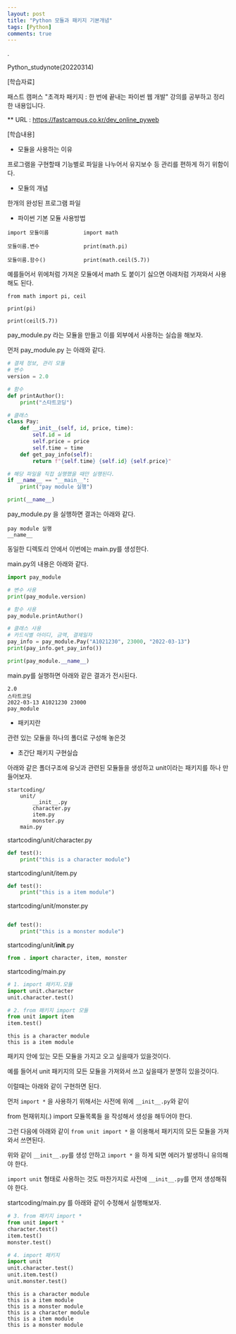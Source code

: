```yaml
---
layout: post
title: "Python 모듈과 패키지 기본개념"
tags: [Python]
comments: true
---
```


.

Python_studynote(20220314)

[학습자료]

패스트 캠퍼스 "초격차 패키지 : 한 번에 끝내는 파이썬 웹 개발" 강의를 공부하고 정리한 내용입니다.

** URL : https://fastcampus.co.kr/dev_online_pyweb

[학습내용]

- 모듈을 사용하는 이유

프로그램을 구현할때 기능별로 파일을 나누어서 유지보수 등 관리를 편하게 하기 위함이다.

- 모듈의 개념

한개의 완성된 프로그램 파일

- 파이썬 기본 모듈 사용방법

```text
import 모듈이름           import math

모듈이름.변수              print(math.pi)       

모듈이름.함수()            print(math.ceil(5.7))
```

예를들어서 위에처럼 가져온 모듈에서 math 도 붙이기 싫으면 아래처럼 가져와서 사용해도 된다.

```text
from math import pi, ceil

print(pi)

print(ceil(5.7))
```

pay_module.py 라는 모듈을 만들고 이를 외부에서 사용하는 실습을 해보자.

먼저 pay_module.py 는 아래와 같다.

```python
# 결제 정보, 관리 모듈
# 변수
version = 2.0

# 함수
def printAuthor():
    print("스타트코딩")

# 클래스
class Pay:
    def __init__(self, id, price, time):
        self.id = id
        self.price = price
        self.time = time
    def get_pay_info(self):
        return f"{self.time} {self.id} {self.price}"

# 해당 파일을 직접 실행했을 때만 실행된다.
if __name__ == "__main__":
    print("pay module 실행")

print(__name__)
```

pay_module.py 을 실행하면 결과는 아래와 같다.

```text
pay module 실행
__name__
```

동일한 디렉토리 안에서 이번에는 main.py를 생성한다.

main.py의 내용은 아래와 같다.

```python
import pay_module

# 변수 사용
print(pay_module.version)

# 함수 사용
pay_module.printAuthor()

# 클래스 사용
# 카드식별 아이디, 금액, 결제일자
pay_info = pay_module.Pay("A1021230", 23000, "2022-03-13")
print(pay_info.get_pay_info())

print(pay_module.__name__)
```

main.py를 실행하면 아래와 같은 결과가 전시된다.

```text
2.0
스타트코딩
2022-03-13 A1021230 23000
pay_module
```

- 패키지란

관련 있는 모듈을 하나의 폴더로 구성해 놓은것

- 초간단 패키지 구현실습

아래와 같은 폴더구조에 유닛과 관련된 모듈들을 생성하고 unit이라는 패키지를 하나 만들어보자.

```text
startcoding/
    unit/
        __init__.py
        character.py
        item.py
        monster.py
    main.py
```

startcoding/unit/character.py

```python
def test():
    print("this is a character module")
```

startcoding/unit/item.py

```python
def test():
    print("this is a item module")
```

startcoding/unit/monster.py

```python

def test():
    print("this is a monster module")
```

startcoding/unit/__init__.py

```python
from . import character, item, monster
```

startcoding/main.py

```python
# 1. import 패키지.모듈
import unit.character
unit.character.test()

# 2. from 패키지 import 모듈
from unit import item
item.test()
```

```text
this is a character module
this is a item module
```

패키지 안에 있는 모든 모듈을 가지고 오고 싶을때가 있을것이다.

예를 들어서 unit 패키지의 모든 모듈을 가져와서 쓰고 싶을때가 분명히 있을것이다.

이럴때는 아래와 같이 구현하면 된다.

먼저 `import *` 을 사용하기 위해서는 사전에 위에 `__init__.py`와 같이

from 현재위치(.) import 모듈목록들 을 작성해서 생성을 해두어야 한다.

그런 다음에 아래와 같이 `from unit import *` 을 이용해서 패키지의 모든 모듈을 가져와서 쓰면된다.

위와 같이 `__init__.py`를 생성 안하고 `import *` 을 하게 되면 에러가 발생하니 유의해야 한다.

`import unit` 형태로 사용하는 것도 마찬가지로 사전에 `__init__.py`를 먼저 생성해줘야 한다.

startcoding/main.py 를 아래와 같이 수정해서 실행해보자.

```python
# 3. from 패키지 import *
from unit import *
character.test()
item.test()
monster.test()

# 4. import 패키지
import unit
unit.character.test()
unit.item.test()
unit.monster.test()
```

```text
this is a character module
this is a item module
this is a monster module
this is a character module
this is a item module
this is a monster module
```